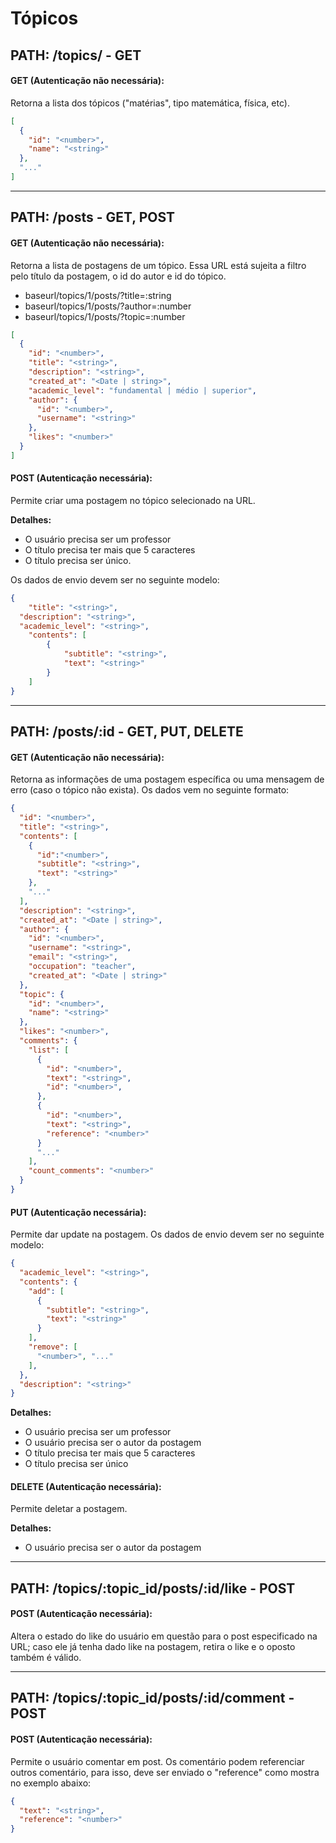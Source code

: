 # **Tópicos**

## **PATH: /topics/ - GET**

#### GET (Autenticação não necessária):
Retorna a lista dos tópicos ("matérias", tipo matemática, física, etc).

```json
[
  {
    "id": "<number>",
    "name": "<string>"
  },
  "..."
]
```

<hr>

## **PATH: /posts - GET, POST**

#### GET (Autenticação não necessária):
Retorna a lista de postagens de um tópico. Essa URL está sujeita a filtro pelo título da postagem, o id do autor e id do tópico.
- baseurl/topics/1/posts/?title=:string
- baseurl/topics/1/posts/?author=:number
- baseurl/topics/1/posts/?topic=:number


```json
[
  {
    "id": "<number>",
    "title": "<string>",
    "description": "<string>",
    "created_at": "<Date | string>",
    "academic_level": "fundamental | médio | superior",
    "author": {
      "id": "<number>",
      "username": "<string>"
    },
    "likes": "<number>"
  }
]
```

#### POST (Autenticação necessária):

Permite criar uma postagem no tópico selecionado na URL.

**Detalhes:**
- O usuário precisa ser um professor
- O título precisa ter mais que 5 caracteres
- O título precisa ser único.

Os dados de envio devem ser no seguinte modelo:
```json
{
	"title": "<string>",
  "description": "<string>",
  "academic_level": "<string>",
	"contents": [
		{
			"subtitle": "<string>",
			"text": "<string>"
		}
	]
}
```

<hr>

## **PATH: /posts/:id - GET, PUT, DELETE**

#### GET (Autenticação não necessária):
Retorna as informações de uma postagem específica ou uma mensagem de erro (caso o tópico não exista). Os dados vem no seguinte formato:

```json
{
  "id": "<number>",
  "title": "<string>",
  "contents": [
    {
      "id":"<number>",
      "subtitle": "<string>",
      "text": "<string>"
    },
    "..."
  ],
  "description": "<string>",
  "created_at": "<Date | string>",
  "author": {
    "id": "<number>",
    "username": "<string>",
    "email": "<string>",
    "occupation": "teacher",
    "created_at": "<Date | string>"
  },
  "topic": {
    "id": "<number>",
    "name": "<string>"
  },
  "likes": "<number>",
  "comments": {
    "list": [
      {
        "id": "<number>",
        "text": "<string>",
        "id": "<number>",
      },
      {
        "id": "<number>",
        "text": "<string>",
        "reference": "<number>"
      }
      "..."
    ],
    "count_comments": "<number>"
  }
}

```

#### PUT (Autenticação necessária):
Permite dar update na postagem. Os dados de envio devem ser no seguinte modelo:

```json
{
  "academic_level": "<string>",
  "contents": {
    "add": [
      {
        "subtitle": "<string>",
        "text": "<string>"
      }
    ],
    "remove": [
      "<number>", "..."
    ],
  },
  "description": "<string>"
}
```

**Detalhes:**
- O usuário precisa ser um professor
- O usuário precisa ser o autor da postagem
- O título precisa ter mais que 5 caracteres
- O título precisa ser único

#### DELETE (Autenticação necessária):
Permite deletar a postagem.

**Detalhes:**
- O usuário precisa ser o autor da postagem

<hr>

## **PATH: /topics/:topic_id/posts/:id/like - POST**

#### POST (Autenticação necessária):
Altera o estado do like do usuário em questão para o post especificado na URL; caso ele já tenha dado like na postagem, retira o like e o oposto também é válido.

<hr>


## **PATH: /topics/:topic_id/posts/:id/comment - POST**

#### POST (Autenticação necessária):
Permite o usuário comentar em post. Os comentário podem referenciar outros comentário, para isso, deve ser enviado o "reference" como mostra no exemplo abaixo:

```json
{
  "text": "<string>",
  "reference": "<number>"
}
```

